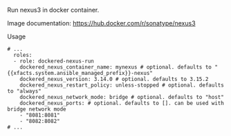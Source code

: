 Run nexus3 in docker container.

Image documentation: https://hub.docker.com/r/sonatype/nexus3

Usage
```
# ...
  roles:
  - role: dockered-nexus-run
    dockered_nexus_container_name: mynexus # optional. defaults to "{{xfacts.system.ansible_managed_prefix}}-nexus"
    dockered_nexus_version: 3.14.0 # optional. defaults to 3.15.2
    dockered_nexus_restart_policy: unless-stopped # optional. defaults to "always"
    dockered_nexus_network_mode: bridge # optional. defaults to "host"
    dockered_nexus_ports: # optional. defaults to []. can be used with bridge network mode
    - "8081:8081"
    - "8082:8082"
# ...
```
